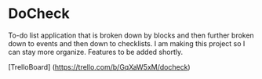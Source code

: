 DoCheck
=======

To-do list application that is broken down by blocks and then further broken down to events and then down to checklists. I am making this project so I can stay more organize. Features to be added shortly.


[TrelloBoard] (https://trello.com/b/GqXaW5xM/docheck)
